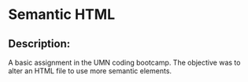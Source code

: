 # Semantic HTML  
## Description:
A basic assignment in the UMN coding bootcamp. The objective was to alter an HTML file to use more semantic elements.
